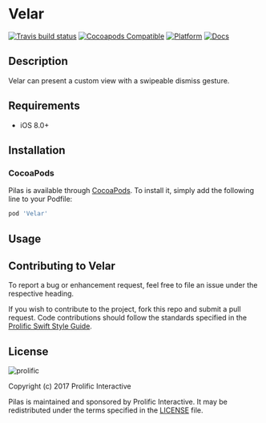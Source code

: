 # Velar

[![Travis build status](https://img.shields.io/travis/prolificinteractive/Velar.svg?style=flat-square)](https://travis-ci.org/prolificinteractive/Velar)
[![Cocoapods Compatible](https://img.shields.io/cocoapods/v/Velar.svg?style=flat-square)](https://img.shields.io/cocoapods/v/Velar.svg)
[![Platform](https://img.shields.io/cocoapods/p/Velar.svg?style=flat-square)](http://cocoadocs.org/docsets/Velar)
[![Docs](https://img.shields.io/cocoapods/metrics/doc-percent/Velar.svg?style=flat-square)](http://cocoadocs.org/docsets/Velar)

## Description

Velar can present a custom view with a swipeable dismiss gesture.

## Requirements

* iOS 8.0+

## Installation

### CocoaPods
Pilas is available through [CocoaPods](http://cocoapods.org). To install
it, simply add the following line to your Podfile:

```ruby
pod 'Velar'
```
## Usage


## Contributing to Velar

To report a bug or enhancement request, feel free to file an issue under the respective heading.

If you wish to contribute to the project, fork this repo and submit a pull request. Code contributions should follow the standards specified in the [Prolific Swift Style Guide](https://github.com/prolificinteractive/swift-style-guide).

## License

![prolific](https://s3.amazonaws.com/prolificsitestaging/logos/Prolific_Logo_Full_Color.png)

Copyright (c) 2017 Prolific Interactive

Pilas is maintained and sponsored by Prolific Interactive. It may be redistributed under the terms specified in the [LICENSE] file.

[LICENSE]: ./LICENSE
